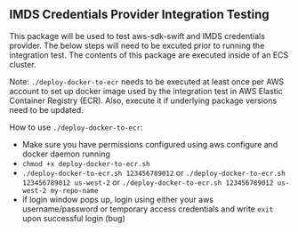 ## IMDS Credentials Provider Integration Testing

This package will be used to test aws-sdk-swift and IMDS credentials provider. The below steps will need to be excuted prior to running the integration test. The contents of this package are executed inside of an ECS cluster.

Note: `./deploy-docker-to-ecr` needs to be executed at least once per AWS account to set up docker image used by the integration test in AWS Elastic Container Registry (ECR).
Also, execute it if underlying package versions need to be updated.

How to use `./deploy-docker-to-ecr`:
- Make sure you have permissions configured using aws configure and docker daemon running
- `chmod +x deploy-docker-to-ecr.sh`
- `./deploy-docker-to-ecr.sh 123456789012` or `./deploy-docker-to-ecr.sh 123456789012 us-west-2` or `./deploy-docker-to-ecr.sh 123456789012 us-west-2 my-repo-name`
- if login window pops up, login using either your aws username/password or temporary access credentials and write `exit` upon successful login (bug)

